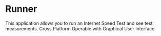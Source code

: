 # Runner
This application allows you to run an Internet Speed Test and see test measurements. Cross Platform Operable with Graphical User Interface.
